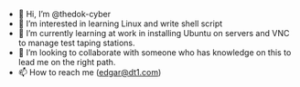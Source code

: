 - 👋 Hi, I’m @thedok-cyber
- 👀 I’m interested in learning Linux and write shell script
- 🌱 I’m currently learning at work in installing Ubuntu on servers and VNC to manage test taping stations. 
- 💞️ I’m looking to collaborate with someone who has knowledge on this to lead me on the right path. 
- 📫 How to reach me (edgar@dt1.com)

<!---
thedok-cyber/thedok-cyber is a ✨ special ✨ repository because its `README.md` (this file) appears on your GitHub profile.
You can click the Preview link to take a look at your changes.
--->
